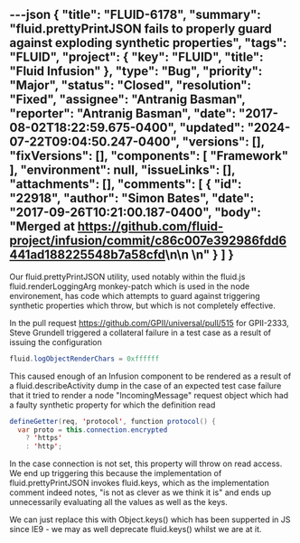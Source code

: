 ---json
{
  "title": "FLUID-6178",
  "summary": "fluid.prettyPrintJSON fails to properly guard against exploding synthetic properties",
  "tags": "FLUID",
  "project": {
    "key": "FLUID",
    "title": "Fluid Infusion"
  },
  "type": "Bug",
  "priority": "Major",
  "status": "Closed",
  "resolution": "Fixed",
  "assignee": "Antranig Basman",
  "reporter": "Antranig Basman",
  "date": "2017-08-02T18:22:59.675-0400",
  "updated": "2024-07-22T09:04:50.247-0400",
  "versions": [],
  "fixVersions": [],
  "components": [
    "Framework"
  ],
  "environment": null,
  "issueLinks": [],
  "attachments": [],
  "comments": [
    {
      "id": "22918",
      "author": "Simon Bates",
      "date": "2017-09-26T10:21:00.187-0400",
      "body": "Merged at <https://github.com/fluid-project/infusion/commit/c86c007e392986fdd6441ad188225548b7a58cfd>\n\n \n"
    }
  ]
}
---
Our fluid.prettyPrintJSON utility, used notably within the fluid.js fluid.renderLoggingArg monkey-patch which is used in the node environement, has code which attempts to guard against triggering synthetic properties which throw, but which is not completely effective.

In the pull request <https://github.com/GPII/universal/pull/515> for GPII-2333, Steve Grundell triggered a collateral failure in a test case as a result of issuing the configuration

```java
fluid.logObjectRenderChars = 0xffffff
```

This caused enough of an Infusion component to be rendered as a result of a fluid.describeActivity dump in the case of an expected test case failure that it tried to render a node "IncomingMessage" request object which had a faulty synthetic property for which the definition read

```java
defineGetter(req, 'protocol', function protocol() {
  var proto = this.connection.encrypted
    ? 'https'
    : 'http';
```

In the case connection is not set, this property will throw on read access. We end up triggering this because the implementation of fluid.prettyPrintJSON invokes fluid.keys, which as the implementation comment indeed notes, "is not as clever as we think it is" and ends up unnecessarily evaluating all the values as well as the keys.

We can just replace this with Object.keys() which has been supperted in JS since IE9 - we may as well deprecate fluid.keys() whilst we are at it.

        